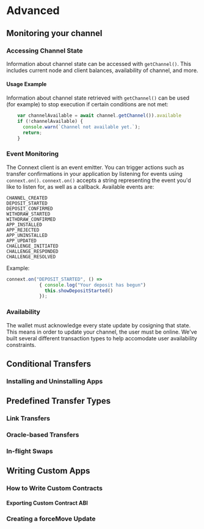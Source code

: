 # Advanced

## Monitoring your channel

### Accessing Channel State

Information about channel state can be accessed with `getChannel()`. This includes current node and client balances, availability of channel, and more. 

#### Usage Example

Information about channel state retrieved with `getChannel()` can be used (for example) to stop execution if certain conditions are not met:

```javascript
    var channelAvailable = await channel.getChannel()).available
    if (!channelAvailable) {
      console.warn(`Channel not available yet.`);
      return;
    }
```

### Event Monitoring

The Connext client is an event emitter. You can trigger actions such as transfer confirmations in your application by listening for events using `connext.on()`. `connext.on()` accepts a string representing the event you'd like to listen for, as well as a callback. Available events are:

```
CHANNEL_CREATED
DEPOSIT_STARTED
DEPOSIT_CONFIRMED
WITHDRAW_STARTED
WITHDRAW_CONFIRMED
APP_INSTALLED
APP_REJECTED
APP_UNINSTALLED
APP_UPDATED
CHALLENGE_INITIATED
CHALLENGE_RESPONDED
CHALLENGE_RESOLVED
```

Example:

```javascript
connext.on("DEPOSIT_STARTED", () => 
            { console.log("Your deposit has begun")
              this.showDepositStarted()
            });
```

### Availability

The wallet must acknowledge every state update by cosigning that state. This means in order to update your channel, the user must be online. We've built several different transaction types to help accomodate user availability constraints. 


## Conditional Transfers

### Installing and Uninstalling Apps

## Predefined Transfer Types

### Link Transfers

### Oracle-based Transfers

### In-flight Swaps

## Writing Custom Apps

### How to Write Custom Contracts

#### Exporting Custom Contract ABI

### Creating a forceMove Update

